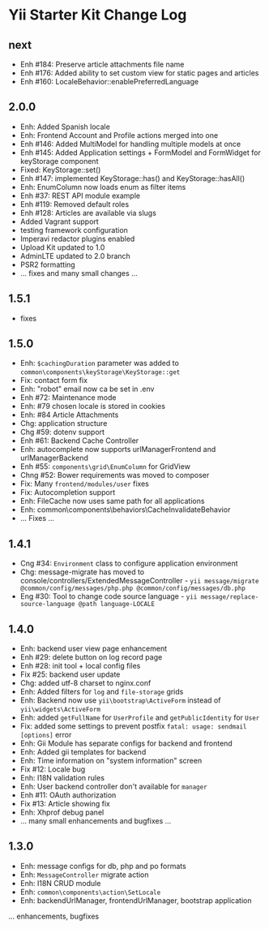 Yii Starter Kit Change Log
==========================

next
----
- Enh #184: Preserve article attachments file name
- Enh #176: Added ability to set custom view for static pages and articles
- Enh #160: LocaleBehavior::enablePreferredLanguage

2.0.0 
-----
- Enh: Added Spanish locale
- Enh: Frontend Account and Profile actions merged into one
- Enh #146: Added MultiModel for handling multiple models at once
- Enh #145: Added Application settings + FormModel and FormWidget for keyStorage component
- Fixed: KeyStorage::set()
- Enh #147: implemented KeyStorage::has() and KeyStorage::hasAll()
- Enh: EnumColumn now loads enum as filter items
- Enh #37: REST API module example
- Enh #119: Removed default roles
- Enh #128: Articles are available via slugs
- Added Vagrant support
- testing framework configuration
- Imperavi redactor plugins enabled
- Upload Kit updated to 1.0
- AdminLTE updated to 2.0 branch
- PSR2 formatting
- ... fixes and many small changes ...

1.5.1
-----
- fixes

1.5.0
-----
- Enh: ``$cachingDuration`` parameter was added to ``common\components\keyStorage\KeyStorage::get``
- Fix: contact form fix
- Enh: "robot" email now ca be set in .env
- Enh #72: Maintenance mode
- Enh: #79 chosen locale is stored in cookies
- Enh: #84 Article Attachments
- Chg: application structure
- Chg #59: dotenv support
- Enh #61: Backend Cache Controller
- Enh: autocomplete now supports urlManagerFrontend and urlManagerBackend
- Enh #55: `components\grid\EnumColumn` for GridView
- Chng #52: Bower requirements was moved to composer
- Fix: Many `frontend/modules/user` fixes
- Fix: Autocompletion support
- Enh: FileCache now uses same path for all applications
- Enh: common\components\behaviors\CacheInvalidateBehavior
- ... Fixes ...

1.4.1
-----
- Cng #34: `Environment` class to configure application environment 
- Chg: message-migrate has moved to console/controllers/ExtendedMessageController - `yii message/migrate @common/config/messages/php.php @common/config/messages/db.php` 
- Eng #30: Tool to change code source language - `yii message/replace-source-language @path language-LOCALE`

1.4.0
-----
- Enh: backend user view page enhancement
- Enh #29: delete button on log record page
- Enh #28: init tool + local config files
- Fix #25: backend user update
- Chg: added utf-8 charset to nginx.conf
- Enh: Added filters for `log` and `file-storage` grids
- Enh: Backend now use `yii\bootstrap\ActiveForm` instead of `yii\widgets\ActiveForm`
- Enh: added `getFullName` for `UserProfile` and `getPublicIdentity` for `User`
- Fix: added some settings to prevent postfix `fatal: usage: sendmail [options]` error
- Enh: Gii Module has separate configs for backend and frontend
- Enh: Added gii templates for backend
- Enh: Time information on "system information" screen
- Fix #12: Locale bug
- Enh: I18N validation rules
- Enh: User backend controller don't available for `manager`
- Enh #11: OAuth authorization
- Fix #13: Article showing fix
- Enh: Xhprof debug panel
- ... many small enhancements and bugfixes ...

1.3.0
-----
- Enh: message configs for db, php and po formats
- Enh: `MessageController` migrate action
- Enh: I18N CRUD module
- Enh: `common\components\action\SetLocale`
- Enh: backendUrlManager, frontendUrlManager, bootstrap application

... enhancements, bugfixes